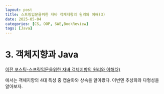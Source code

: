 ```yaml
---
layout: post
title: 스프링입문을위한 자바 객체지향의 원리와 이해(3)
date: 2025-05-04
categories: [CS, OOP, SWE,BookReview]
tags: [Java]
---
```


# 3. 객체지향과 Java

[이전 포스팅-스프링입문을위한 자바 객체지향의 원리와 이해(2)](https://younghoney.github.io/posts/%EC%8A%A4%ED%94%84%EB%A7%81%EC%9E%85%EB%AC%B8%EC%9D%84_%EC%9C%84%ED%95%9C_%EC%9E%90%EB%B0%94_%EA%B0%9D%EC%B2%B4%EC%A7%80%ED%96%A5%EC%9D%98_%EC%9B%90%EB%A6%AC%EC%99%80%EC%9D%B4%ED%95%B4(2)/)

에서는 객체지향의 4대 특성 중 캡슐화와 상속을 알아봤다. 이번엔 추상화와 다형성을 알아보자.



